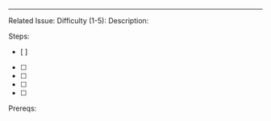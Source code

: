 ---
Related Issue: 
Difficulty (1-5): 
Description: 

Steps:
- [ ] 
- [ ] 
- [ ] 
- [ ] 
- [ ] 

Prereqs: